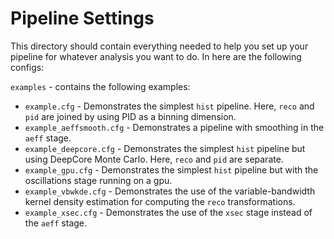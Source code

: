 # Pipeline Settings

This directory should contain everything needed to help you set up your pipeline for whatever analysis you want to do. In here are the following configs:

`examples` - contains the following examples:
  * `example.cfg` - Demonstrates the simplest `hist` pipeline. Here, `reco` and `pid` are joined by using PID as a binning dimension.
  * `example_aeffsmooth.cfg` - Demonstrates a pipeline with smoothing in the `aeff` stage.
  * `example_deepcore.cfg` - Demonstrates the simplest `hist` pipeline but using DeepCore Monte Carlo. Here, `reco` and `pid` are separate.
  * `example_gpu.cfg` - Demonstrates the simplest `hist` pipeline but with the oscillations stage running on a gpu.
  * `example_vbwkde.cfg` - Demonstrates the use of the variable-bandwidth kernel density estimation for computing the `reco` transformations.
  * `example_xsec.cfg` - Demonstrates the use of the `xsec` stage instead of the `aeff` stage.